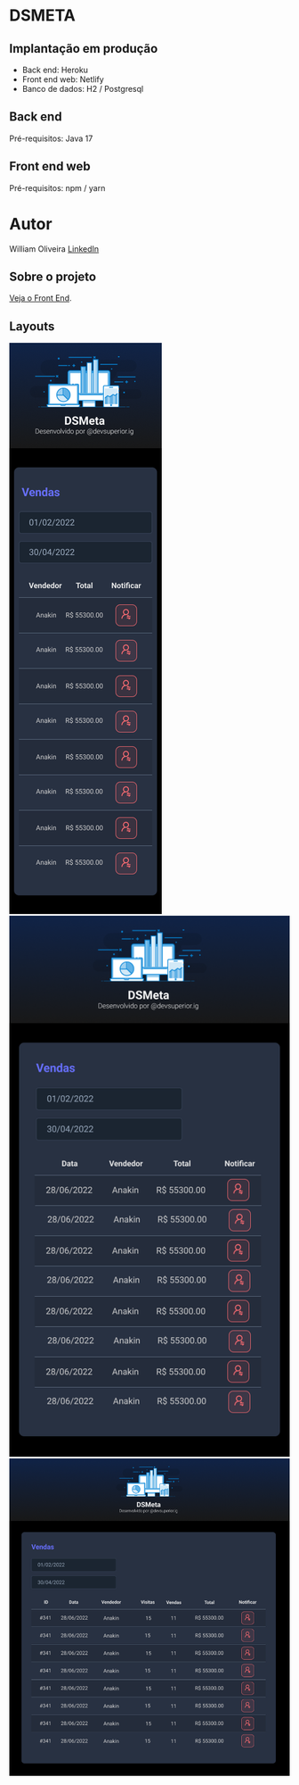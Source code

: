 # DSMETA



## Implantação em produção

- Back end: Heroku
- Front end web: Netlify
- Banco de dados: H2 / Postgresql


## Back end
Pré-requisitos: Java 17


## Front end web
Pré-requisitos: npm / yarn

# Autor
William Oliveira
[LinkedIn](https://www.linkedin.com/in/william-silva-oliveira/)

## Sobre o projeto

[Veja o Front End](http://dsmeta-html-css.vercel.app/ "Veja o Front End").

## Layouts
![Mobile](https://github.com/MarceloJoia/dsmeta/blob/main/assets/mobile.png)![Tablet](https://github.com/MarceloJoia/dsmeta/blob/main/assets/web576.png)![Desktop](https://github.com/MarceloJoia/dsmeta/blob/main/assets/web992.png)
